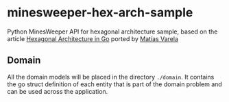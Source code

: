# minesweeper-hex-arch-sample

Python MinesWeeper API for hexagonal architecture sample, based on the article [Hexagonal Architecture in Go](https://medium.com/@matiasvarela/hexagonal-architecture-in-go-cfd4e436faa3) ported by [Matías Varela](https://github.com/matiasvarela/minesweeper-hex-arch-sample)

## Domain
All the domain models will be placed in the directory `./domain`.
It contains the go struct definition of each entity that is part of the domain problem and can be used across the application.
